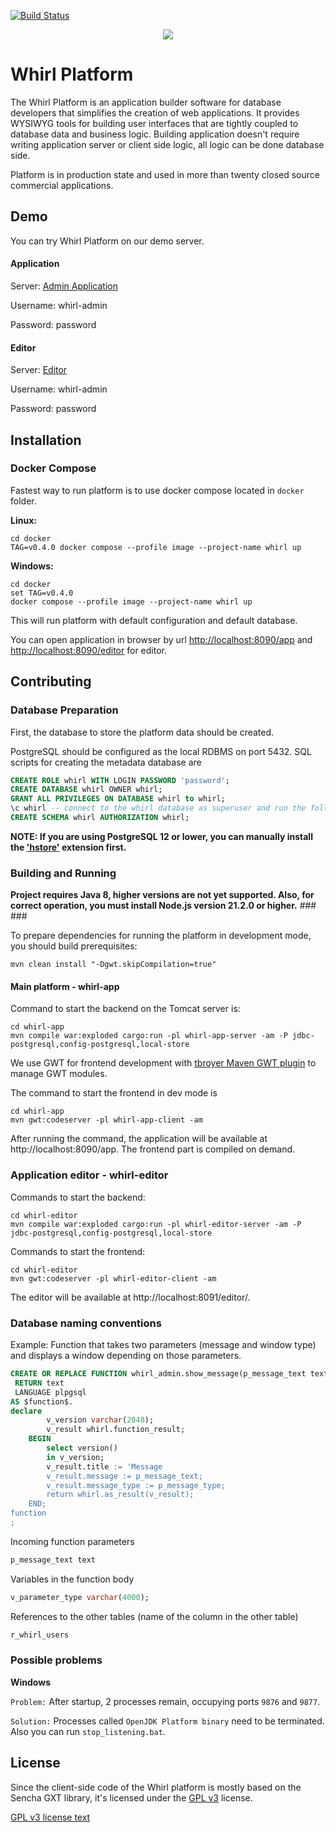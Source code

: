 [![Build Status](https://scrutinizer-ci.com/g/whirlplatform/whirl/badges/build.png?b=master)](https://scrutinizer-ci.com/g/whirlplatform/whirl/build-status/master)

<p style="text-align:center;">
  <img src="logo.png" /><br>
</p>

# Whirl Platform

The Whirl Platform is an application builder software for database developers that simplifies the creation of web applications.
It provides WYSIWYG tools for building user interfaces that are tightly coupled to database data and business logic. Building
application doesn't require writing application server or client side logic, all logic can be done database side.

Platform is in production state and used in more than twenty closed source commercial applications.

## Demo

You can try Whirl Platform on our demo server.

#### Application

Server: [Admin Application](http://demo.whirl-platform.ru/app?application=whirl-admin)

Username: whirl-admin

Password: password

#### Editor

Server: [Editor](http://demo.whirl-platform.ru/editor/)

Username: whirl-admin

Password: password


## Installation

### Docker Compose

Fastest way to run platform is to use docker compose located in `docker` folder.

**Linux:**
```shell
cd docker
TAG=v0.4.0 docker compose --profile image --project-name whirl up
```

**Windows:**
```shell
cd docker
set TAG=v0.4.0
docker compose --profile image --project-name whirl up
```

This will run platform with default configuration and default database.

You can open application in browser by url [http://localhost:8090/app](http://localhost:8080/app) 
and [http://localhost:8090/editor](http://localhost:8080/editor) for editor.


## Contributing

### Database Preparation

First, the database to store the platform data should be created.

PostgreSQL should be configured as the local RDBMS on port 5432. SQL scripts for creating the metadata database are

```sql
CREATE ROLE whirl WITH LOGIN PASSWORD 'password';
CREATE DATABASE whirl OWNER whirl;
GRANT ALL PRIVILEGES ON DATABASE whirl to whirl;
\c whirl -- connect to the whirl database as superuser and run the following commands
CREATE SCHEMA whirl AUTHORIZATION whirl;
```


**NOTE: If you are using PostgreSQL 12 or lower, you can manually install the ['hstore'](https://www.postgresql.org/docs/current/hstore.html) extension first.**


### Building and Running

**Project requires Java 8, higher versions are not yet supported.
Also, for correct operation, you must install Node.js version 21.2.0 or higher.** ### ###

To prepare dependencies for running the platform in development mode, you should build prerequisites:

```shell
mvn clean install "-Dgwt.skipCompilation=true"
```

#### Main platform - whirl-app

Command to start the backend on the Tomcat server is:

```shell
cd whirl-app
mvn compile war:exploded cargo:run -pl whirl-app-server -am -P jdbc-postgresql,config-postgresql,local-store
```

We use GWT for frontend development
with [tbroyer Maven GWT plugin](https://tbroyer.github.io/gwt-maven-plugin/index.html) to manage GWT modules.

The command to start the frontend in dev mode is

```shell
cd whirl-app
mvn gwt:codeserver -pl whirl-app-client -am
```

After running the command, the application will be available at http://localhost:8090/app. The frontend part is compiled
on demand.

### Application editor - whirl-editor

Commands to start the backend:

```shell
cd whirl-editor
mvn compile war:exploded cargo:run -pl whirl-editor-server -am -P jdbc-postgresql,config-postgresql,local-store
```

Commands to start the frontend:

```shell
cd whirl-editor
mvn gwt:codeserver -pl whirl-editor-client -am
```

The editor will be available at http://localhost:8091/editor/.

### Database naming conventions

Example: Function that takes two parameters (message and window type) and displays a window depending on those
parameters.

```sql 
CREATE OR REPLACE FUNCTION whirl_admin.show_message(p_message_text text, p_message_type text)
 RETURN text
 LANGUAGE plpgsql
AS $function$.
declare 
		v_version varchar(2048);
		v_result whirl.function_result;
	BEGIN
		select version()
		in v_version;
		v_result.title := 'Message
		v_result.message := p_message_text;
		v_result.message_type := p_message_type;
		return whirl.as_result(v_result);
	END;
function
;
```

Incoming function parameters

```sql
p_message_text text
```

Variables in the function body

```sql
v_parameter_type varchar(4000);
```

References to the other tables (name of the column in the other table)

```sql
r_whirl_users
```

### Possible problems
**Windows**

`Problem:`
After startup, 2 processes remain, occupying ports `9876` and `9877`.

`Solution:`
Processes called `OpenJDK Platform binary` need to be terminated. Also you can run `stop_listening.bat`.

## License

Since the client-side code of the Whirl platform is mostly based on the Sencha GXT library, it's licensed under the [GPL v3](LICENSE)
license.

[GPL v3 license text](LICENSE)
